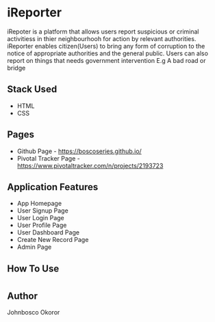 # iReporter

iRepoter is a platform that allows users report suspicious or criminal activitiess in thier neighbourhooh for action by relevant authorities. iReporter enables citizen(Users) to bring any form of corruption to the notice of appropriate authorities and the general public. Users can also report on things that needs government intervention E.g A bad road or bridge

## Stack Used
- HTML
- CSS
## Pages
- Github Page - https://boscoseries.github.io/
- Pivotal Tracker Page - https://www.pivotaltracker.com/n/projects/2193723

## Application Features
* App Homepage
* User Signup Page
* User Login Page
* User Profile Page
* User Dashboard Page
* Create New Record Page
* Admin Page

## How To Use
#

## Author
Johnbosco Okoror

